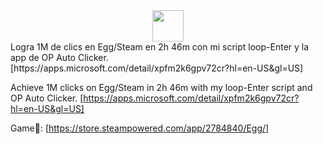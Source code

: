 <div align="center">
<picture><img src="https://media.tenor.com/thF-4X-idtEAAAAj/hack-hacker.gif" width = 50px align="center"></picture> 
</div>
Logra 1M de clics en Egg/Steam en 2h 46m con mi script loop-Enter y la app de OP Auto Clicker. [https://apps.microsoft.com/detail/xpfm2k6gpv72cr?hl=en-US&gl=US]

Achieve 1M clicks on Egg/Steam in 2h 46m with my loop-Enter script and OP Auto Clicker. [https://apps.microsoft.com/detail/xpfm2k6gpv72cr?hl=en-US&gl=US]

Game🥚: [https://store.steampowered.com/app/2784840/Egg/]

